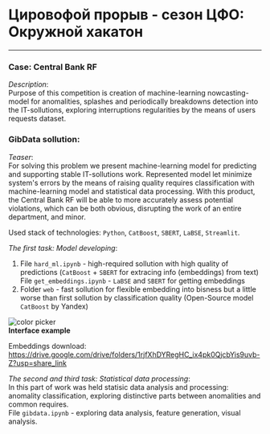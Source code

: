 # Цировофой прорыв - сезон ЦФО: Окружной хакатон

---
### Case: Central Bank RF
*Description*: <br>
Purpose of this competition is creation of machine-learning nowcasting-model for anomalities, splashes and periodically breakdowns detection into the IT-sollutions, exploring interruptions regularities by the means of users requests dataset.

### GibData sollution:
*Teaser*: <br>
For solving this problem we present machine-learning model for predicting and supporting stable IT-sollutions work. Represented model let minimize system's errors by the means of raising quality requires classification with machine-learning model and statistical data processing. With this product, the Central Bank RF will be able to more accurately assess potential violations, which can be both obvious, disrupting the work of an entire department, and minor.

Used stack of technologies: `Python`, `CatBoost`, `SBERT`, `LaBSE`, `Streamlit`.

*The first task: Model developing*: <br>
1) File `hard_ml.ipynb` - high-required sollution with high quality of predictions (`CatBoost` + `SBERT` for extracing info (embeddings) from text) <br>
File `get_embeddings.ipynb` - `LaBSE` and `SBERT` for getting embeddings
2) Folder `web` - fast sollution for flexible embedding into bisness but a little worse than first sollution by classification quality (Open-Source model `CatBoost` by Yandex)

![color picker](https://s11.gifyu.com/images/outputvideo-cutter-js.com.gif) <br>
**Interface example**

Embeddings download: https://drive.google.com/drive/folders/1rjfXhDYRegHC_ix4pk0QjcbYis9uvb-Z?usp=share_link

*The second and third task: Statistical data processing*: <br>
In this part of work was held statisic data analysis and processing: anomality classification, exploring distinctive parts between anomalities and common requires. <br>
File `gibdata.ipynb` - exploring data analysis, feature generation, visual analysis.
